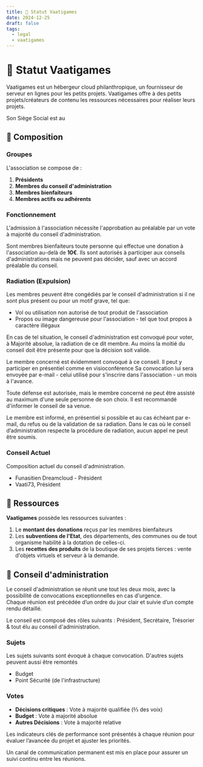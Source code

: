 ```yaml
---
title: 📜 Statut Vaatigames
date: 2024-12-25
draft: false
tags:
  - legal
  - vaatigames
---
```

# 📜 Statut Vaatigames

Vaatigames est un hébergeur cloud philanthropique, un fournisseur de serveur en lignes pour les petits projets.
Vaatigames offre à des petits projets/créateurs de contenu les ressources nécessaires pour réaliser leurs projets.

Son Siège Social est au 

## 👥 Composition
### Groupes
L'association se compose de :

1. **Présidents**
2. **Membres du conseil d'administration**
3. **Membres bienfaiteurs**
4. **Membres actifs ou adhérents**

### Fonctionnement
L'admission à l'association nécessite l'approbation au préalable par un vote à majorité du conseil d'administration.

Sont membres bienfaiteurs toute personne qui effectue une donation à l'association au-delà de **10€**. Ils sont autorisés à participer aux conseils d'administrations mais ne peuvent pas décider, sauf avec un accord préalable du conseil.

### Radiation (Expulsion)
Les membres peuvent être congédiés par le conseil d'administration si il ne sont plus présent ou pour un motif grave, tel que:

- Vol ou utilisation non autorisé de tout produit de l'association
- Propos ou image dangereuse pour l'association - tel que tout propos à caractère illégaux

En cas de tel situation, le conseil d'administration est convoqué pour voter, à Majorité absolue, la radiation de ce dit membre. Au moins la moitié du conseil doit être présente pour que la décision soit valide.

Le membre concerné est évidemment convoqué à ce conseil. Il peut y participer en présentiel comme en visioconférence
Sa convocation lui sera envoyée par e-mail - celui utilisé pour s'inscrire dans l'association - un mois à l'avance.

Toute défense est autorisée, mais le membre concerné ne peut être assisté au maximum d'une seule personne de son choix. Il est recommandé d'informer le conseil de sa venue.

Le membre est informé, en présentiel si possible et au cas échéant par e-mail, du refus ou de la validation de sa radiation.
Dans le cas où le conseil d’administration respecte la procédure de radiation, aucun appel ne peut être soumis.

### Conseil Actuel
Composition actuel du conseil d'administration.

- Funasitien Dreamcloud - Président
- Vaati73, Président


## 🛒 Ressources
**Vaatigames** possède les ressources suivantes :
1. Le **montant des donations** reçus par les membres bienfaiteurs
2. Les **subventions de l'Etat**, des départements, des communes ou de tout organisme habilité à la dotation de celles-ci.
3. Les **recettes des produits** de la boutique de ses projets tierces : vente d'objets virtuels et serveur à la demande.

## 📖 Conseil d'administration 
Le conseil d'administration se réunit une tout les deux mois, avec la possibilité de convocations exceptionnelles en cas d'urgence.  
Chaque réunion est précédée d’un ordre du jour clair et suivie d’un compte rendu détaillé.

Le conseil est composé des rôles suivants : Président, Secrétaire, Trésorier & tout élu au conseil d'administration.
### Sujets
Les sujets suivants sont évoqué à chaque convocation. D'autres sujets peuvent aussi être remontés
- Budget
- Point Sécurité (de l'infrastructure)
### Votes
- **Décisions critiques** : Vote à majorité qualifiée (⅔ des voix)
- **Budget** : Vote à majorité absolue
- **Autres Décisions** : Vote à majorité relative

Les indicateurs clés de performance sont présentés à chaque réunion pour évaluer l’avancée du projet et ajuster les priorités.

Un canal de communication permanent est mis en place pour assurer un suivi continu entre les réunions.